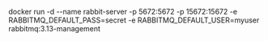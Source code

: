 docker run -d
--name rabbit-server
-p 5672:5672
-p 15672:15672
-e RABBITMQ_DEFAULT_PASS=secret
-e RABBITMQ_DEFAULT_USER=myuser
rabbitmq:3.13-management